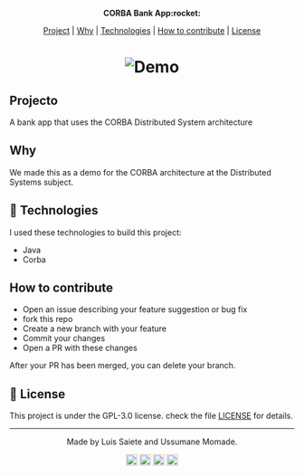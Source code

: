 <p align="center"><b>CORBA Bank App:rocket:</b></p>

<p align="center">
 <a href="#project">Project</a> | 
 <a href="#why">Why</a> | 
 <a href="#rocket-technologies">Technologies</a> | 
 <a href="#how-to-contribute">How to contribute</a> | 
 <a href="#memo-license">License</a>
</p>

<h1 align="center">
 <img src="https://unsplash.com/photos/hbb6GkG6p9M" alt="Demo">
</h1>


## Projecto
  A bank app that uses the CORBA Distributed System architecture 
  
## Why
We made this as a demo for the CORBA architecture at the Distributed Systems subject.

## :rocket: Technologies
I used these technologies to build this project:
- Java
- Corba

## How to contribute

- Open an issue describing your feature suggestion or bug fix
- fork this repo
- Create a new branch with your feature
- Commit your changes
- Open a PR with these changes

After your PR has been merged, you can delete your branch.

## :memo: License
This project is under the GPL-3.0 license. check the file [LICENSE](LICENSE) for details.

---
<p align="center">
Made by Luis Saiete and Ussumane Momade.
</p>

<p align="center">
  <a href="https://twitter.com/ltsaiete" target="_blank"><img align="center" src="https://cdn.jsdelivr.net/npm/simple-icons@5.14.0/icons/twitter.svg" alt="ltsaiete" width="20" height="20" /></a>
  <a href="https://www.linkedin.com/in/ltsaiete/" target="_blank"><img align="center" src="https://cdn.jsdelivr.net/npm/simple-icons@5.14.0/icons/linkedin.svg" alt="ltsaiete" width="20" height="20" /></a>
  <a href="https://instagram.com/ltsaiete/" target="_blank"><img align="center" src="https://cdn.jsdelivr.net/npm/simple-icons@5.14.0/icons/instagram.svg" alt="ltsaiete" width="20" height="20" /></a>
  <a href="https://fb.com/ltsaiete/" target="_blank"><img align="center" src="https://cdn.jsdelivr.net/npm/simple-icons@5.14.0/icons/facebook.svg" alt="ltsaiete" width="20" height="20" /></a>
</p>

